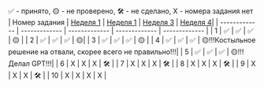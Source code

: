 ✅ - принято, 🟡 - не проверено, 🛠️ - не сделано, X - номера задания нет
| Номер задания | [Неделя 1](https://github.com/QuasyStellar/IKBO-32-23-PROCPROG/WEEK1) | [Неделя 1](https://github.com/QuasyStellar/IKBO-32-23-PROCPROG/WEEK2) | [Неделя 3](https://github.com/QuasyStellar/IKBO-32-23-PROCPROG/WEEK3) | [Неделя 4](https://github.com/QuasyStellar/IKBO-32-23-PROCPROG/WEEK4)|
| ------------- | ------------- | ------------- | ------------- | ------------- |
| 1 | ✅ | ✅ | ✅ | 🟡 |
| 2 | ✅ | ✅ | ✅ | 🟡|
| 3 | ✅ | ✅ | ✅ | 🟡 |
| 4 | ✅ | ✅ | ✅ | 🟡!!!Костыльное решение на отвали, скорее всего не правильно!!!|
| 5 | ✅ | ✅ | ✅ | 🟡!!!Делал GPT!!!|
| 6 | X | X | X | 🛠️ |
| 7 | X | X | X | 🛠️ |
| 8 | X | X | X | 🛠️ |
| 9 | X | X | X | 🛠️ |
| 10 | X | X | X | X |
